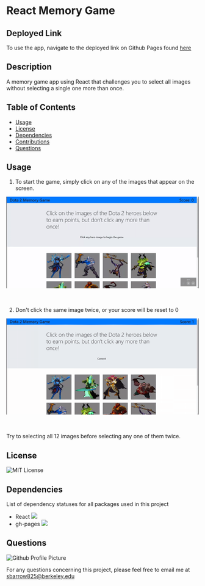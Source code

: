 # React Memory Game

## Deployed Link

To use the app, navigate to the deployed link on Github Pages found [here](https://sbarrow825.github.io/Clicky-Game/)

## Description

A memory game app using React that challenges you to select all images without selecting a single one more than once.

## Table of Contents

* [Usage](#Usage)
* [License](#License)
* [Dependencies](#Dependencies)
* [Contributions](#Contributions)
* [Questions](#Questions)


## Usage

1) To start the game, simply click on any of the images that appear on the screen.

![start game](Assets/start.gif)

<br>

2) Don't click the same image twice, or your score will be reset to 0

![clicking same image twice](Assets/lost.gif)

<br>

Try to selecting all 12 images before selecting any one of them twice.


## License

![MIT License](https://img.shields.io/npm/l/inquirer)

## Dependencies

List of dependency statuses for all packages used in this project

* React ![](https://img.shields.io/librariesio/release/npm/react)
* gh-pages ![](https://img.shields.io/librariesio/release/npm/gh-pages)


## Questions

![Github Profile Picture](https://github.com/sbarrow825.png)

For any questions concerning this project, please feel free to email me at sbarrow825@berkeley.edu

